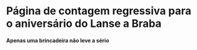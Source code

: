 # Página de contagem regressiva para o aniversário do Lanse a Braba
#### Apenas uma brincadeira não leve a sério

